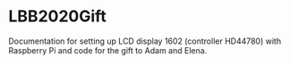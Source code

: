 # LBB2020Gift
Documentation for setting up LCD display 1602 (controller HD44780) with Raspberry Pi and code for the gift to Adam and Elena.
